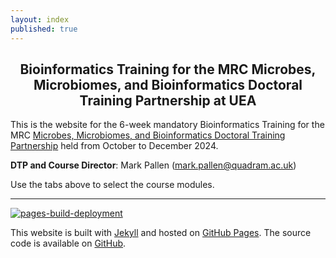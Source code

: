 ```yaml
---
layout: index
published: true
---
```


<div align="center">

## Bioinformatics Training for the MRC Microbes, Microbiomes, and Bioinformatics Doctoral Training Partnership at UEA

</div>

This is the website for the 6-week mandatory Bioinformatics Training for the MRC [Microbes, Microbiomes, and Bioinformatics Doctoral Training Partnership](https://www.uea.ac.uk/research/research-with-us/postgraduate-research/latest-phds-and-research-studentships/partnerships-in-doctoral-training/mmb) held from October to December 2024.

**DTP and Course Director**: Mark Pallen ([mark.pallen@quadram.ac.uk](mailto:mark.pallen@quadram.ac.uk))

Use the tabs above to select the course modules.

---

[![pages-build-deployment](https://github.com/mmbdtp/mmbdtp.github.io/actions/workflows/pages/pages-build-deployment/badge.svg)](https://github.com/mmbdtp/mmbdtp.github.io/actions/workflows/pages/pages-build-deployment)

This website is built with [Jekyll](https://jekyllrb.com/) and hosted on [GitHub Pages](https://pages.github.com/). The source code is available on [GitHub](https://github.com/mmbdtp/mmbdtp.github.io).
